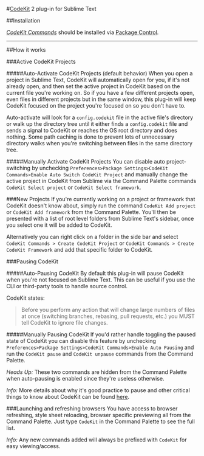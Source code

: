 #[CodeKit](https://incident57.com/codekit/) 2 plug-in for Sublime Text


##Installation

*[CodeKit Commands](https://sublime.wbond.net/packages/CodeKit%20Commands)* should be installed via [Package Control](https://sublime.wbond.net/installation).

----

##How it works

###Active CodeKit Projects

#####Auto-Activate CodeKit Projects (default behavior)
When you open a project in Sublime Text, CodeKit will automatically open for you, if it's not already open, and then set the active project in CodeKit based on the current file you're working on. So if you have a few different projects open, even files in different projects but in the same window, this plug-in will keep CodeKit focused on the project you're focused on so you don't have to.

Auto-activate will look for a `config.codekit` file in the active file's directory or walk up the directory tree until it either finds a `config.codekit` file and sends a signal to CodeKit or reaches the OS root directory and does nothing. Some path caching is done to prevent lots of unnecessary directory walks when
you're switching between files in the same directory tree.

#####Manually Activate CodeKit Projects
You can disable auto project-switching by unchecking `Preferences>Package Settings>CodeKit Commands>Enable Auto Switch CodeKit Project` and manually change the active project in CodeKit from Sublime via the Command Palette commands `CodeKit Select project` or `CodeKit Select framework`.

###New Projects
If you're currently working on a project or framework that CodeKit doesn't know about, simply run the command `CodeKit Add project` or `CodeKit Add framework` from the Command Palette. You'll then be presented with a list of root level folders from Sublime Text's sidebar, once you select one it will be added to CodeKit.

Alternatively you can right click on a folder in the side bar and select `CodeKit Commands > Create CodeKit Project` or `CodeKit Commands > Create CodeKit Framework` and add that specific folder to CodeKit.

###Pausing CodeKit

#####Auto-Pausing CodeKit
By default this plug-in will pause CodeKit when you're not focused on Sublime Text. This can be useful if you use the CLI or third-party tools to handle source control.

CodeKit states:
>Before you perform any action that will change large numbers of files at once (switching branches, rebasing, pull requests, etc.) you MUST tell CodeKit to ignore file changes.

#####Manually Pausing CodeKit
If you'd rather handle toggling the paused state of CodeKit you can disable this feature by unchecking `Preferences>Package Settings>CodeKit Commands>Enable Auto Pausing` and run the `CodeKit pause` and `CodeKit unpause` commands from the Command Palette.

_Heads Up:_ These two commands are hidden from the Command Palette when auto-pausing is enabled since they're useless otherwise.

_Info:_ More details about why it's good practice to pause and other critical things to know about CodeKit can be found [here](http://incident57.com/codekit/help.html#critical-things).

###Launching and refreshing browsers
You have access to browser refreshing, style sheet reloading, browser specific previewing all from the Command Palette. Just type `CodeKit` in the Command Palette to see the full list.

_Info:_ Any new commands added will always be prefixed with `CodeKit` for easy viewing/access.